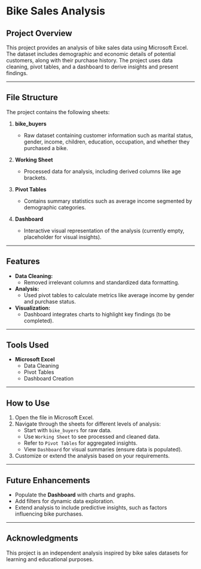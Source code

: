# Bike Sales Analysis

## Project Overview
This project provides an analysis of bike sales data using Microsoft Excel. The dataset includes demographic and economic details of potential customers, along with their purchase history. The project uses data cleaning, pivot tables, and a dashboard to derive insights and present findings.

---

## File Structure
The project contains the following sheets:

1. **bike_buyers**  
   - Raw dataset containing customer information such as marital status, gender, income, children, education, occupation, and whether they purchased a bike.

2. **Working Sheet**  
   - Processed data for analysis, including derived columns like age brackets.

3. **Pivot Tables**  
   - Contains summary statistics such as average income segmented by demographic categories.

4. **Dashboard**  
   - Interactive visual representation of the analysis (currently empty, placeholder for visual insights).

---

## Features
- **Data Cleaning:** 
  - Removed irrelevant columns and standardized data formatting.
- **Analysis:**
  - Used pivot tables to calculate metrics like average income by gender and purchase status.
- **Visualization:** 
  - Dashboard integrates charts to highlight key findings (to be completed).

---

## Tools Used
- **Microsoft Excel**
  - Data Cleaning
  - Pivot Tables
  - Dashboard Creation

---

## How to Use
1. Open the file in Microsoft Excel.
2. Navigate through the sheets for different levels of analysis:
   - Start with `bike_buyers` for raw data.
   - Use `Working Sheet` to see processed and cleaned data.
   - Refer to `Pivot Tables` for aggregated insights.
   - View `Dashboard` for visual summaries (ensure data is populated).
3. Customize or extend the analysis based on your requirements.

---

## Future Enhancements
- Populate the **Dashboard** with charts and graphs.
- Add filters for dynamic data exploration.
- Extend analysis to include predictive insights, such as factors influencing bike purchases.

---

## Acknowledgments
This project is an independent analysis inspired by bike sales datasets for learning and educational purposes.
